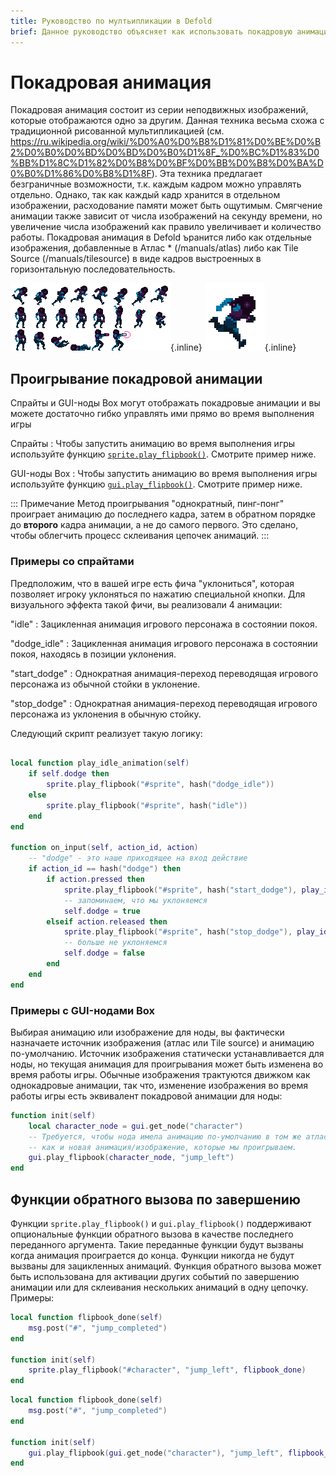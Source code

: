 ```yaml
---
title: Руководство по мултьипликации в Defold
brief: Данное руководство объясняет как использовать покадровую анимацию в Defold
---
```


# Покадровая анимация

Покадровая анимация состоит из серии неподвижных изображений, которые отображаются одно за другим. Данная техника весьма схожа с традиционной рисованной мультипликацией (см. https://ru.wikipedia.org/wiki/%D0%A0%D0%B8%D1%81%D0%BE%D0%B2%D0%B0%D0%BD%D0%BD%D0%B0%D1%8F_%D0%BC%D1%83%D0%BB%D1%8C%D1%82%D0%B8%D0%BF%D0%BB%D0%B8%D0%BA%D0%B0%D1%86%D0%B8%D1%8F). Эта техника предлагает безграничные возможности, т.к. каждым кадром можно управлять отдельно. Однако, так как каждый кадр хранится в отдельном изображении, расходование памяти может быть ощутимым. Смягчение анимации также зависит от числа изображений на секунду времени, но увеличение числа изображений как правило увеличивает и количество работы. Покадровая анимация в Defold ъранится либо как отдельные изображения, добавленные в Атлас * (/manuals/atlas) либо как Tile Source (/manuals/tilesource) в виде кадров выстроенных в горизонтальную последовательность.

  ![Animation sheet](images/animation/animsheet.png){.inline}
  ![Run loop](images/animation/runloop.gif){.inline}

## Проигрывание покадровой анимации

Спрайты и GUI-ноды Box могут отображать покадровые анимации и вы можете достаточно гибко управлять ими прямо во время выполнения игры

Спрайты
: Чтобы запустить анимацию во время выполнения игры используйте функцию [`sprite.play_flipbook()`](/ref/sprite/?q=play_flipbook#sprite.play_flipbook:url-id-[complete_function]-[play_properties]). Смотрите пример ниже.

GUI-ноды Box
: Чтобы запустить анимацию во время выполнения игры используйте функцию [`gui.play_flipbook()`](/ref/gui/?q=play_flipbook#gui.play_flipbook:node-animation-[complete_function]-[play_properties]). Смотрите пример ниже.

::: Примечание
Метод проигрывания "однократный, пинг-понг" проиграет анимацию до последнего кадра, затем в обратном порядке до **второго** кадра анимации, а не до самого первого. Это сделано, чтобы облегчить процесс склеивания цепочек анимаций.
:::

### Примеры со спрайтами

Предположим, что в вашей игре есть фича "уклониться", которая позволяет игроку уклоняться по нажатию специальной кнопки. Для визуального эффекта такой фичи, вы реализовали 4 анимации:

"idle"
: Зацикленная анимация игрового персонажа в состоянии покоя.

"dodge_idle"
: Зацикленная анимация игрового персонажа в состоянии покоя, находясь в позиции уклонения.

"start_dodge"
: Однократная анимация-переход переводящая игрового персонажа из обычной стойки в уклонение.

"stop_dodge"
: Однократная анимация-переход переводящая игрового персонажа из уклонения в обычную стойку.

Следующий скрипт реализует такую логику:

```lua

local function play_idle_animation(self)
    if self.dodge then
        sprite.play_flipbook("#sprite", hash("dodge_idle"))
    else
        sprite.play_flipbook("#sprite", hash("idle"))
    end
end

function on_input(self, action_id, action)
    -- "dodge" - это наше приходящее на вход действие
    if action_id == hash("dodge") then
        if action.pressed then
            sprite.play_flipbook("#sprite", hash("start_dodge"), play_idle_animation)
            -- запоминаем, что мы уклоняемся
            self.dodge = true
        elseif action.released then
            sprite.play_flipbook("#sprite", hash("stop_dodge"), play_idle_animation)
            -- больше не уклоняемся
            self.dodge = false
        end
    end
end
```

### Примеры с GUI-нодами Box

Выбирая анимацию или изображение для ноды, вы фактически назначаете источник изображения (атлас или Tile source) и анимацию по-умолчанию. Источник изображения статически устанавливается для ноды, но текущая анимация для проигрывания может быть изменена во время работы игры. Обычные изображения трактуются движком как однокадровые анимации, так что, изменение изображения во время работы игры есть эквивалент покадровой анимации для ноды:

```lua
function init(self)
    local character_node = gui.get_node("character")
    -- Требуется, чтобы нода имела анимацию по-умолчанию в том же атласе или источнике тайлов 
    -- как и новая анимация/изображение, которые мы проигрываем. 
    gui.play_flipbook(character_node, "jump_left")
end
```


## Функции обратного вызова по завершению

Функции `sprite.play_flipbook()` и `gui.play_flipbook()` поддерживают опциональные функции обратного вызова в качестве последнего переданного аргумента. Такие переданные функции будут вызваны когда анимация проиграется до конца. Функции никогда не будут вызваны для зацикленных анимаций. Функция обратного вызова может быть использована для активации других событий по завершению анимации или для склеивания нескольких анимаций в одну цепочку. Примеры:

```lua
local function flipbook_done(self)
    msg.post("#", "jump_completed")
end

function init(self)
    sprite.play_flipbook("#character", "jump_left", flipbook_done)
end
```

```lua
local function flipbook_done(self)
    msg.post("#", "jump_completed")
end

function init(self)
    gui.play_flipbook(gui.get_node("character"), "jump_left", flipbook_done)
end
```
